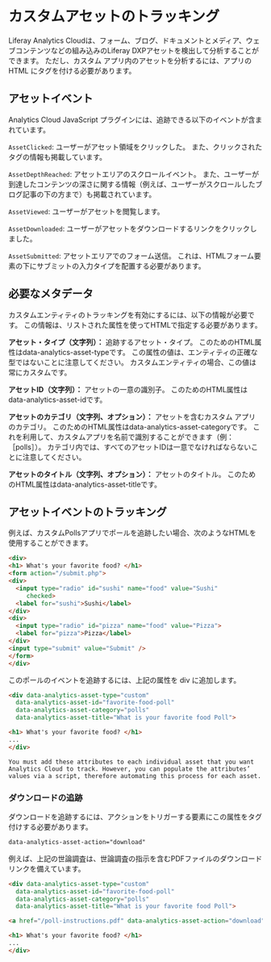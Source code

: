 # カスタムアセットのトラッキング

Liferay Analytics Cloudは、フォーム、ブログ、ドキュメントとメディア、ウェブコンテンツなどの組み込みのLiferay DXPアセットを検出して分析することができます。 ただし、カスタム アプリ内のアセットを分析するには、アプリの HTML にタグを付ける必要があります。

## アセットイベント

Analytics Cloud JavaScript プラグインには、追跡できる以下のイベントが含まれています。

`AssetClicked`: ユーザーがアセット領域をクリックした。 また、クリックされたタグの情報も掲載しています。

`AssetDepthReached`: アセットエリアのスクロールイベント。 また、ユーザーが到達したコンテンツの深さに関する情報（例えば、ユーザーがスクロールしたブログ記事の下の方まで）も掲載されています。

`AssetViewed`: ユーザーがアセットを閲覧します。

`AssetDownloaded`: ユーザーがアセットをダウンロードするリンクをクリックしました。

`AssetSubmitted`: アセットエリアでのフォーム送信。 これは、HTMLフォーム要素の下にサブミットの入力タイプを配置する必要があります。

## 必要なメタデータ

カスタムエンティティのトラッキングを有効にするには、以下の情報が必要です。 この情報は、リストされた属性を使ってHTMLで指定する必要があります。

**アセット・タイプ（文字列）：** 追跡するアセット・タイプ。 このためのHTML属性はdata-analytics-asset-typeです。 この属性の値は、エンティティの正確な型ではないことに注意してください。 カスタムエンティティの場合、この値は常にカスタムです。

**アセットID（文字列）：** アセットの一意の識別子。 このためのHTML属性はdata-analytics-asset-idです。

**アセットのカテゴリ（文字列、オプション）：** アセットを含むカスタム アプリのカテゴリ。 このためのHTML属性はdata-analytics-asset-categoryです。 これを利用して、カスタムアプリを名前で識別することができます（例：［polls］）。 カテゴリ内では、すべてのアセットIDは一意でなければならないことに注意してください。

**アセットのタイトル（文字列、オプション）：** アセットのタイトル。 このためのHTML属性はdata-analytics-asset-titleです。

## アセットイベントのトラッキング

例えば、カスタムPollsアプリでポールを追跡したい場合、次のようなHTMLを使用することができます。

``` html
<div>
<h1> What's your favorite food? </h1>
<form action="/submit.php">
<div>
  <input type="radio" id="sushi" name="food" value="Sushi"
     checked>
  <label for="sushi">Sushi</label>
</div>
<div>
  <input type="radio" id="pizza" name="food" value="Pizza">
  <label for="pizza">Pizza</label>
</div>
<input type="submit" value="Submit" />
</form>
</div>
```

このポールのイベントを追跡するには、上記の属性を div に追加します。

``` html
<div data-analytics-asset-type="custom"
  data-analytics-asset-id="favorite-food-poll"
  data-analytics-asset-category="polls"
  data-analytics-asset-title="What is your favorite food Poll">

<h1> What's your favorite food? </h1>
...
</div>
```

```{note}
You must add these attributes to each individual asset that you want Analytics Cloud to track. However, you can populate the attributes’ values via a script, therefore automating this process for each asset.
```

### ダウンロードの追跡

ダウンロードを追跡するには、アクションをトリガーする要素にこの属性をタグ付けする必要があります。

``` html
data-analytics-asset-action="download"
```

例えば、上記の世論調査は、世論調査の指示を含むPDFファイルのダウンロードリンクを備えています。

``` html
<div data-analytics-asset-type="custom"
  data-analytics-asset-id="favorite-food-poll"
  data-analytics-asset-category="polls"
  data-analytics-asset-title="What is your favorite food Poll">

<a href="/poll-instructions.pdf" data-analytics-asset-action="download">Download the Poll Instructions </a>

<h1> What's your favorite food? </h1>
...
</div>
```
